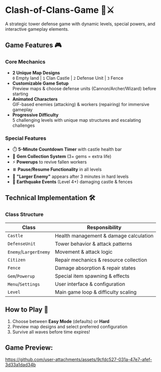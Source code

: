 # Clash-of-Clans-Game 🏰⚔️

A strategic tower defense game with dynamic levels, special powers, and interactive gameplay elements.

## Game Features 🎮

### Core Mechanics
- **2 Unique Map Designs**  
  `0` Empty land | `1` Clan Castle | `2` Defense Unit | `3` Fence
- **Customizable Game Setup**  
  Preview maps & choose defense units (Cannon/Archer/Wizard) before starting
- **Animated Characters**  
  GIF-based enemies (attacking) & workers (repairing) for immersive gameplay
- **Progressive Difficulty**  
  5 challenging levels with unique map structures and escalating challenges

### Special Features
- ⏱️ **5-Minute Countdown Timer** with castle health bar
- 💎 **Gem Collection System** (3+ gems = extra life)
- ⚡ **Powerups** to revive fallen workers
- ⏸️ **Pause/Resume Functionality** in all levels
- 🧟 **"Larger Enemy"** appears after 3 minutes in hard levels
- 🌋 **Earthquake Events** (Level 4+) damaging castle & fences

## Technical Implementation 🛠️

### Class Structure
| Class              | Responsibility                          |
|--------------------|-----------------------------------------|
| `Castle`           | Health management & damage calculation  |
| `DefenseUnit`      | Tower behavior & attack patterns        |
| `Enemy`/`LargerEnemy` | Movement & attack logic              |
| `Citizen`          | Repair mechanics & resource collection  |
| `Fence`            | Damage absorption & repair states       |
| `Gem`/`Powerup`    | Special item spawning & effects         |
| `Menu`/`Settings`  | User interface & configuration          |
| `Level`            | Main game loop & difficulty scaling     |

## How to Play 📖
1. Choose between **Easy Mode** (defaults) or **Hard**
2. Preview map designs and select preferred configuration
3. Survive all waves before time expires!

## Game Preview:

https://github.com/user-attachments/assets/9cfdc527-031a-47e7-afef-3d33a1dad34b


